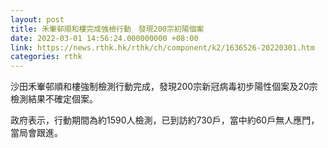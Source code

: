 ```yaml
---
layout: post
title: 禾輋邨順和樓完成強檢行動　發現200宗初陽個案
date: 2022-03-01 14:56:24.000000000 +08:00
link: https://news.rthk.hk/rthk/ch/component/k2/1636526-20220301.htm
categories: rthk
---
```


沙田禾輋邨順和樓強制檢測行動完成，發現200宗新冠病毒初步陽性個案及20宗檢測結果不確定個案。

政府表示，行動期間為約1590人檢測，已到訪約730戶，當中約60戶無人應門，當局會跟進。
